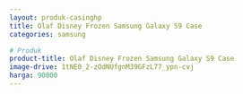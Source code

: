 ```yaml
---
layout: produk-casinghp
title: Olaf Disney Frozen Samsung Galaxy S9 Case
categories: samsung

# Produk
product-title: Olaf Disney Frozen Samsung Galaxy S9 Case
image-drive: 1tNE0_2-zOdNUfgnM39GFzL77_ypn-cvj
harga: 90000
---
```

